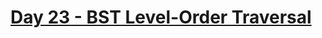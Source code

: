 # [Day 23 - BST Level-Order Traversal](https://www.hackerrank.com/challenges/30-binary-trees/problem)